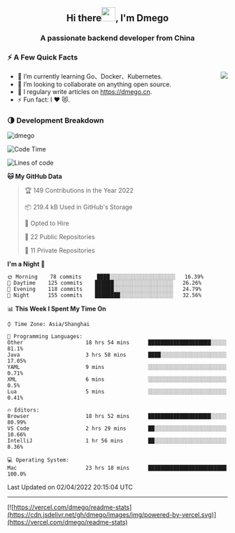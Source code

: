 <h2 align="center">Hi there<img src="https://cdn.jsdelivr.net/gh/dmego/images/img/Hi.gif" height="32" />, I'm Dmego </h2>
<h3 align="center">A passionate backend developer from China</h3>

### ⚡️ A Few Quick Facts

<img align="right" src="https://readme-stats-dmego.vercel.app/api?username=dmego&show_icons=true&icon_color=1573B3&hide_title=true&text_color=718096&bg_color=00000000&hide_border=true"/>

<ul>
    <li> 🌱 I’m currently learning Go、Docker、Kubernetes.</li>
    <li> 👯 I’m looking to collaborate on anything open source.</li>
    <li> 📝 I regulary write articles on <a href="https://dmego.cn">https://dmego.cn</a>.</li>
    <li> ⚡ Fun fact: I ❤️ 😻.</li>
</ul>

### 🌗 Development Breakdown

<img src="https://komarev.com/ghpvc/?username=dmego" alt="dmego" />

<!--START_SECTION:waka-->
![Code Time](http://img.shields.io/badge/Code%20Time-1%2C093%20hrs%2014%20mins-blue)

![Lines of code](https://img.shields.io/badge/From%20Hello%20World%20I%27ve%20Written-231%20Thousand%20lines%20of%20code-blue)

**🐱 My GitHub Data** 

> 🏆 149 Contributions in the Year 2022
 > 
> 📦 219.4 kB Used in GitHub's Storage 
 > 
> 💼 Opted to Hire
 > 
> 📜 22 Public Repositories 
 > 
> 🔑 11 Private Repositories  
 > 
**I'm a Night 🦉** 

```text
🌞 Morning    78 commits     ████░░░░░░░░░░░░░░░░░░░░░   16.39% 
🌆 Daytime    125 commits    ██████░░░░░░░░░░░░░░░░░░░   26.26% 
🌃 Evening    118 commits    ██████░░░░░░░░░░░░░░░░░░░   24.79% 
🌙 Night      155 commits    ████████░░░░░░░░░░░░░░░░░   32.56%

```


📊 **This Week I Spent My Time On** 

```text
⌚︎ Time Zone: Asia/Shanghai

💬 Programming Languages: 
Other                    18 hrs 54 mins      ████████████████████░░░░░   81.1% 
Java                     3 hrs 58 mins       ████░░░░░░░░░░░░░░░░░░░░░   17.05% 
YAML                     9 mins              ░░░░░░░░░░░░░░░░░░░░░░░░░   0.71% 
XML                      6 mins              ░░░░░░░░░░░░░░░░░░░░░░░░░   0.5% 
Lua                      5 mins              ░░░░░░░░░░░░░░░░░░░░░░░░░   0.41%

🔥 Editors: 
Browser                  18 hrs 52 mins      ████████████████████░░░░░   80.99% 
VS Code                  2 hrs 29 mins       ██░░░░░░░░░░░░░░░░░░░░░░░   10.66% 
IntelliJ                 1 hr 56 mins        ██░░░░░░░░░░░░░░░░░░░░░░░   8.36%

💻 Operating System: 
Mac                      23 hrs 18 mins      █████████████████████████   100.0%

```


 Last Updated on 02/04/2022 20:15:04 UTC
<!--END_SECTION:waka-->

---

[![https://vercel.com/dmego/readme-stats](https://cdn.jsdelivr.net/gh/dmego/images/img/powered-by-vercel.svg)](https://vercel.com/dmego/readme-stats)


